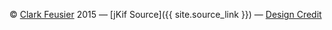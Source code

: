 &copy; [Clark Feusier](http://clarkfeusier.com/) 2015
&mdash;
[jKif Source]({{ site.source_link }})
&mdash;
[Design Credit](https://github.com/t413/SinglePaged)
